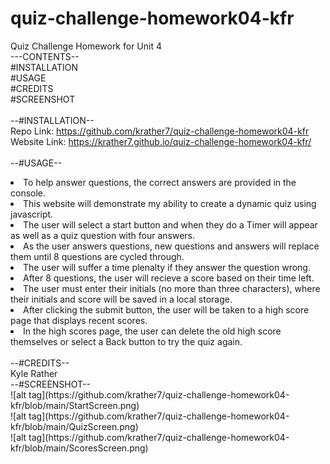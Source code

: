 # quiz-challenge-homework04-kfr
Quiz Challenge Homework for Unit 4<br>
---CONTENTS--<br>
#INSTALLATION<br>
#USAGE<br>
#CREDITS<br>
#SCREENSHOT<br>
<br>
--#INSTALLATION--<br>
Repo Link:    https://github.com/krather7/quiz-challenge-homework04-kfr<br>
Website Link: https://krather7.github.io/quiz-challenge-homework04-kfr/<br>
<br>
--#USAGE--<br>
<li>To help answer questions, the correct answers are provided in the console.<br>
<li>This website will demonstrate my ability to create a dynamic quiz using javascript.<br>
<li>The user will select a start button and when they do a Timer will appear as well as a quiz question with four answers.<br>
<li>As the user answers questions, new questions and answers will replace them until 8 questions are cycled through.<br>
<li>The user will suffer a time plenalty if they answer the question wrong.<br>
<li>After 8 questions, the user will recieve a score based on their time left.<br>
<li>The user must enter their initials (no more than three characters), where their initials and score will be saved in a local storage.<br>
<li>After clicking the submit button, the user will be taken to a high score page that displays recent scores.<br>
<li>In the high scores page, the user can delete the old high score themselves or select a Back button to try the quiz again.<br>
 <br>
--#CREDITS--<br>
Kyle Rather<br>
 --#SCREENSHOT--<br>
![alt tag](https://github.com/krather7/quiz-challenge-homework04-kfr/blob/main/StartScreen.png)<br>
![alt tag](https://github.com/krather7/quiz-challenge-homework04-kfr/blob/main/QuizScreen.png)<br>
![alt tag](https://github.com/krather7/quiz-challenge-homework04-kfr/blob/main/ScoresScreen.png)<br>
